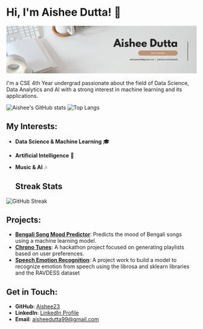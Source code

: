 
# Hi, I'm Aishee Dutta! 👋

![Profile Banner](https://github.com/Aishee23/Aishee23/blob/main/Aishee%20Dutta%20(1).png)

I'm a CSE 4th Year undergrad passionate about the field of Data Science, Data Analytics and AI  with a strong interest in machine learning and its applications. 

![Aishee's GitHub stats](https://github-readme-stats.vercel.app/api?username=Aishee23&show_icons=true&theme=radical)
![Top Langs](https://github-readme-stats.vercel.app/api/top-langs/?username=Aishee23&layout=compact&theme=radical)

## My Interests:
- **Data Science & Machine Learning** 🎓
- **Artificial Intelligence** 🤖
- **Music & AI** 🎶

  ## Streak Stats

![GitHub Streak](https://github-readme-streak-stats.herokuapp.com/?user=Aishee23&theme=dark)

## Projects:
- **[Bengali Song Mood Predictor](https://github.com/Aishee23/Bengali_Song_Mood_Predictor)**: Predicts the mood of Bengali songs using a machine learning model.
- **[Chrono Tunes](https://github.com/Aishee23/ChronoTunes)**: A hackathon project focused on generating playlists based on user preferences.
- **[Speech Emotion Recognition]([https://github.com/Aishee23/ChronoTunes](https://github.com/Aishee23/CodeClauseInternship_DataSc/blob/main/Speech_Emotion_recog/SpeechEmotionRecognition.ipynb))**: A project work to build a model to recognize emotion from speech using the librosa and sklearn libraries and the RAVDESS dataset

## Get in Touch:
- **GitHub**: [Aishee23](https://github.com/Aishee23)
- **LinkedIn**: [LinkedIn Profile](https://www.linkedin.com/in/aishee-dutta-864886255/)
- **Email**: aisheedutta99@gmail.com


<!--
**Aishee23/Aishee23** is a ✨ _special_ ✨ repository because its `README.md` (this file) appears on your GitHub profile.

Here are some ideas to get you started:

- 🔭 I’m currently working on ...
- 🌱 I’m currently learning ...
- 👯 I’m looking to collaborate on ...
- 🤔 I’m looking for help with ...
- 💬 Ask me about ...
- 📫 How to reach me: ...
- 😄 Pronouns: ...
- ⚡ Fun fact: ...
-->
